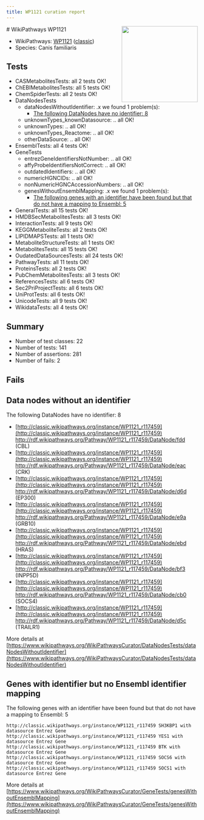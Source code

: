 ```yaml
---
title: WP1121 curation report
---
```


<img style="float: right; width: 200px" src="https://upload.wikimedia.org/wikipedia/commons/thumb/8/83/Wplogo_with_text_500.png/640px-Wplogo_with_text_500.png" />
# WikiPathways WP1121

* WikiPathways: [WP1121](https://wikipathways.org/pathways/WP1121) ([classic](https://classic.wikipathways.org/instance/WP1121))
* Species: Canis familiaris
## Tests
* CASMetabolitesTests: all 2 tests OK!
* ChEBIMetabolitesTests: all 5 tests OK!
* ChemSpiderTests: all 2 tests OK!
* DataNodesTests
    * dataNodesWithoutIdentifier: .x we found 1 problem(s):
        * [The following DataNodes have no identifier: 8](#d2d32fa7)
    * unknownTypes_knownDatasource: .. all OK!
    * unknownTypes: .. all OK!
    * unknownTypes_Reactome: .. all OK!
    * otherDataSource: .. all OK!
* EnsemblTests: all 4 tests OK!
* GeneTests
    * entrezGeneIdentifiersNotNumber: .. all OK!
    * affyProbeIdentifiersNotCorrect: .. all OK!
    * outdatedIdentifiers: .. all OK!
    * numericHGNCIDs: .. all OK!
    * nonNumericHGNCAccessionNumbers: .. all OK!
    * genesWithoutEnsemblMapping: .x we found 1 problem(s):
        * [The following genes with an identifier have been found but that do not have a mapping to Ensembl: 5](#40286d87)
* GeneralTests: all 15 tests OK!
* HMDBSecMetabolitesTests: all 3 tests OK!
* InteractionTests: all 9 tests OK!
* KEGGMetaboliteTests: all 2 tests OK!
* LIPIDMAPSTests: all 1 tests OK!
* MetaboliteStructureTests: all 1 tests OK!
* MetabolitesTests: all 15 tests OK!
* OudatedDataSourcesTests: all 24 tests OK!
* PathwayTests: all 11 tests OK!
* ProteinsTests: all 2 tests OK!
* PubChemMetabolitesTests: all 3 tests OK!
* ReferencesTests: all 6 tests OK!
* Sec2PriProjectTests: all 6 tests OK!
* UniProtTests: all 6 tests OK!
* UnicodeTests: all 9 tests OK!
* WikidataTests: all 4 tests OK!


## Summary

* Number of test classes: 22
* Number of tests: 141
* Number of assertions: 281
* Number of fails: 2

## Fails

<a name="d2d32fa7" />

## Data nodes without an identifier

The following DataNodes have no identifier: 8

* [http://classic.wikipathways.org/instance/WP1121_r117459](http://classic.wikipathways.org/instance/WP1121_r117459) http://rdf.wikipathways.org/Pathway/WP1121_r117459/DataNode/fdd (CBL)
* [http://classic.wikipathways.org/instance/WP1121_r117459](http://classic.wikipathways.org/instance/WP1121_r117459) http://rdf.wikipathways.org/Pathway/WP1121_r117459/DataNode/eac (CRK)
* [http://classic.wikipathways.org/instance/WP1121_r117459](http://classic.wikipathways.org/instance/WP1121_r117459) http://rdf.wikipathways.org/Pathway/WP1121_r117459/DataNode/d6d (EP300)
* [http://classic.wikipathways.org/instance/WP1121_r117459](http://classic.wikipathways.org/instance/WP1121_r117459) http://rdf.wikipathways.org/Pathway/WP1121_r117459/DataNode/e9a (GRB10)
* [http://classic.wikipathways.org/instance/WP1121_r117459](http://classic.wikipathways.org/instance/WP1121_r117459) http://rdf.wikipathways.org/Pathway/WP1121_r117459/DataNode/ebd (HRAS)
* [http://classic.wikipathways.org/instance/WP1121_r117459](http://classic.wikipathways.org/instance/WP1121_r117459) http://rdf.wikipathways.org/Pathway/WP1121_r117459/DataNode/bf3 (INPP5D)
* [http://classic.wikipathways.org/instance/WP1121_r117459](http://classic.wikipathways.org/instance/WP1121_r117459) http://rdf.wikipathways.org/Pathway/WP1121_r117459/DataNode/cb0 (SOCS4)
* [http://classic.wikipathways.org/instance/WP1121_r117459](http://classic.wikipathways.org/instance/WP1121_r117459) http://rdf.wikipathways.org/Pathway/WP1121_r117459/DataNode/d5c (TRAILR1)


More details at [https://www.wikipathways.org/WikiPathwaysCurator/DataNodesTests/dataNodesWithoutIdentifier](https://www.wikipathways.org/WikiPathwaysCurator/DataNodesTests/dataNodesWithoutIdentifier)

<a name="40286d87" />

## Genes with identifier but no Ensembl identifier mapping

The following genes with an identifier have been found but that do not have a mapping to Ensembl: 5
```
http://classic.wikipathways.org/instance/WP1121_r117459 SH3KBP1 with datasource Entrez Gene
http://classic.wikipathways.org/instance/WP1121_r117459 YES1 with datasource Entrez Gene
http://classic.wikipathways.org/instance/WP1121_r117459 BTK with datasource Entrez Gene
http://classic.wikipathways.org/instance/WP1121_r117459 SOCS6 with datasource Entrez Gene
http://classic.wikipathways.org/instance/WP1121_r117459 SOCS1 with datasource Entrez Gene
```

More details at [https://www.wikipathways.org/WikiPathwaysCurator/GeneTests/genesWithoutEnsemblMapping](https://www.wikipathways.org/WikiPathwaysCurator/GeneTests/genesWithoutEnsemblMapping)

